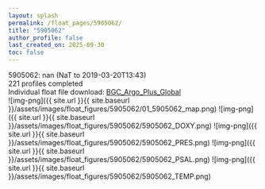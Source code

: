 ```yaml
---
layout: splash
permalink: /float_pages/5905062/
title: "5905062"
author_profile: false
last_created_on: 2025-09-30
toc: false
---
```

 
5905062: nan (NaT to 2019-03-20T13:43)\
221 profiles completed\
Individual float file download: [BGC_Argo_Plus_Global](https://ftp.soest.hawaii.edu/bgc_argo_plus/Individual_Floats/outliers_removed/5905062_Sprof_processed.nc)\
![img-png]({{ site.url }}{{ site.baseurl }}/assets/images/float_figures/5905062/01_5905062_map.png)
![img-png]({{ site.url }}{{ site.baseurl }}/assets/images/float_figures/5905062/5905062_DOXY.png)
![img-png]({{ site.url }}{{ site.baseurl }}/assets/images/float_figures/5905062/5905062_PRES.png)
![img-png]({{ site.url }}{{ site.baseurl }}/assets/images/float_figures/5905062/5905062_PSAL.png)
![img-png]({{ site.url }}{{ site.baseurl }}/assets/images/float_figures/5905062/5905062_TEMP.png)

